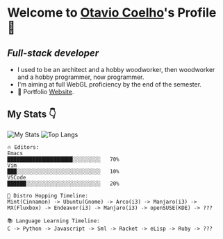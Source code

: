 # Welcome to [Otavio Coelho](https://www.github.com/0tt049)'s Profile 🚀

## *Full-stack developer*

- I used to be an architect and a hobby woodworker, then woodworker and a hobby programmer, now programmer. 
- I'm aiming at full WebGL proficiency by the end of the semester.
- 🧐 Portfolio [Website](https://www.otaviocoelho.com).

## My Stats 👇

![My Stats](https://github-readme-stats.anuraghazra1.vercel.app/api?username=0tt049&show_icon=true&include_all_commits=true&theme=dark#gh_dark_mode_only)
![Top Langs](https://github-readme-stats.vercel.app/api/top-langs/?username=0tt049&langs_count=10&layout=compact&theme=dark#gh_dark_mode_only)

```text
🔥 Editors:
Emacs
█████████████████████░░░░░░░░░   70%
Vim
███░░░░░░░░░░░░░░░░░░░░░░░░░░░   10%
VSCode
██████░░░░░░░░░░░░░░░░░░░░░░░░   20%

🦗 Distro Hopping Timeline:
Mint(Cinnamon) -> Ubuntu(Gnome) -> Arco(i3) -> Manjaro(i3) -> MX(Fluxbox) -> Endeavor(i3) -> Manjaro(i3) -> openSUSE(KDE) -> ???

📚 Language Learning Timeline:
C -> Python -> Javascript -> Sml -> Racket -> eLisp -> Ruby -> ???
```
